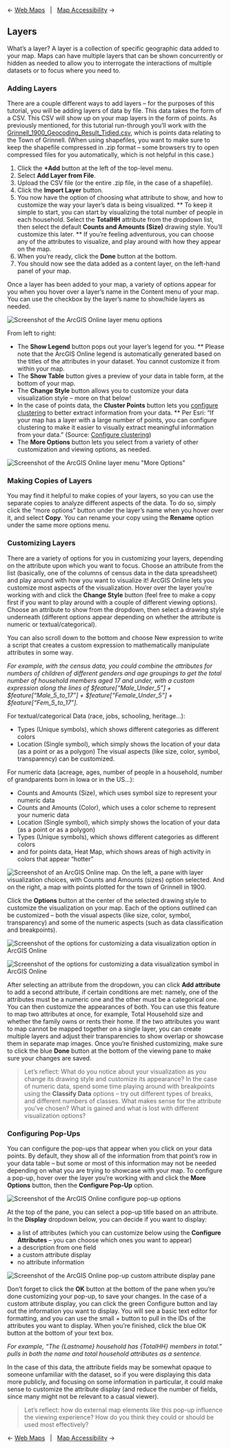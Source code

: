 ← [Web Maps](01-web-maps.md)&nbsp;&nbsp;&nbsp;|&nbsp;&nbsp;&nbsp;[Map Accessibility](03-map-accessibility.md) →

## Layers
What’s a layer? A layer is a collection of specific geographic data added to your map. Maps can have multiple layers that can be shown concurrently or hidden as needed to allow you to interrogate the interactions of multiple datasets or to focus where you need to.

### Adding Layers
There are a couple different ways to add layers – for the purposes of this tutorial, you will be adding layers of data by file. This data takes the form of a CSV. This CSV will show up on your map layers in the form of points. As previously mentioned, for this tutorial run-through you’ll work with the [Grinnell_1900_Geocoding_Result_Tidied.csv](/Grinnell_1900_Geocoding_Result_Tidied.csv), which is points data relating to the Town of Grinnell. (When using shapefiles, you want to make sure to keep the shapefile compressed in .zip format – some browsers try to open compressed files for you automatically, which is not helpful in this case.)

1. Click the **+Add** button at the left of the top-level menu.
2. Select **Add Layer from File**.
3. Upload the CSV file (or the entire .zip file, in the case of a shapefile).
4. Click the **Import Layer** button.
5. You now have the option of choosing what attribute to show, and how to customize the way your layer’s data is being visualized.
** To keep it simple to start, you can start by visualizing the total number of people in each household. Select the **TotalHH** attribute from the dropdown list, then select the default **Counts and Amounts (Size)** drawing style. You’ll customize this later.
** If you’re feeling adventurous, you can choose any of the attributes to visualize, and play around with how they appear on the map.
6. When you’re ready, click the **Done** button at the bottom.
7. You should now see the data added as a content layer, on the left-hand panel of your map.

Once a layer has been added to your map, a variety of options appear for you when you hover over a layer’s name in the Content menu of your map. You can use the checkbox by the layer’s name to show/hide layers as needed.

![Screenshot of the ArcGIS Online layer menu options](/images/AO-Layer-Menu.png)

From left to right:
* The **Show Legend** button pops out your layer’s legend for you.
** Please note that the ArcGIS Online legend is automatically generated based on the titles of the attributes in your dataset. You cannot customize it from within your map.
* The **Show Table** button gives a preview of your data in table form, at the bottom of your map.
* The **Change Style** button allows you to customize your data visualization style – more on that below!
* In the case of points data, the **Cluster Points** button lets you [configure clustering](https://doc.arcgis.com/en/arcgis-online/create-maps/configure-clustering.htm) to better extract information from your data.
** Per Esri: “If your map has a layer with a large number of points, you can configure clustering to make it easier to visually extract meaningful information from your data.” (Source: [Configure clustering](https://doc.arcgis.com/en/arcgis-online/reference/configure-clustering.htm))
* The **More Options** button lets you select from a variety of other customization and viewing options, as needed.

![Screenshot of the ArcGIS Online layer menu "More Options"](/images/AO-More-Options.png)

### Making Copies of Layers
You may find it helpful to make copies of your layers, so you can use the separate copies to analyze different aspects of the data. To do so, simply click the “more options” button under the layer’s name when you hover over it, and select **Copy**. You can rename your copy using the **Rename** option under the same more options menu.

### Customizing Layers
There are a variety of options for you in customizing your layers, depending on the attribute upon which you want to focus. Choose an attribute from the list (basically, one of the columns of census data in the data spreadsheet) and play around with how you want to visualize it! ArcGIS Online lets you customize most aspects of the visualization. Hover over the layer you’re working with and click the **Change Style** button (feel free to make a copy first if you want to play around with a couple of different viewing options). Choose an attribute to show from the dropdown, then select a drawing style underneath (different options appear depending on whether the attribute is numeric or textual/categorical).

You can also scroll down to the bottom and choose New expression to write a script that creates a custom expression to mathematically manipulate attributes in some way.

*For example, with the census data, you could combine the attributes for numbers of children of different genders and age groupings to get the total number of household members aged 17 and under, with a custom expression along the lines of $feature[“Male_Under_5”] + $feature[“Male_5_to_17”] + $feature[“Female_Under_5”] + $feature[“Fem_5_to_17”].*

For textual/categorical Data (race, jobs, schooling, heritage…):
* Types (Unique symbols), which shows different categories as different colors
* Location (Single symbol), which simply shows the location of your data (as a point or as a polygon)
The visual aspects (like size, color, symbol, transparency) can be customized.

For numeric data (acreage, ages, number of people in a household, number of grandparents born in Iowa or in the US…):
* Counts and Amounts (Size), which uses symbol size to represent your numeric data
* Counts and Amounts (Color), which uses a color scheme to represent your numeric data
* Location (Single symbol), which simply shows the location of your data (as a point or as a polygon)
* Types (Unique symbols), which shows different categories as different colors
* and for points data, Heat Map, which shows areas of high activity in colors that appear “hotter”

![Screenshot of an ArcGIS Online map. On the left, a pane with layer visualization choices, with Counts and Amounts (sizes) option selected. And on the right, a map with points plotted for the town of Grinnell in 1900.](/images/AO-Layers-Counts-and-Amounts-Size-i-Dark.png)

Click the **Options** button at the center of the selected drawing style to customize the visualization on your map. Each of the options outlined can be customized – both the visual aspects (like size, color, symbol, transparency) and some of the numeric aspects (such as data classification and breakpoints).

![Screenshot of the options for customizing a data visualization option in ArcGIS Online](/images/AO-Layers-Counts-and-Amount-Size-Options-i.png)

![Screenshot of the options for customizing a data visualization symbol in ArcGIS Online](/images/AO-Layers-Counts-and-Amount-Size-Symbol-Options.png)

After selecting an attribute from the dropdown, you can click **Add attribute** to add a second attribute, if certain conditions are met: namely, one of the attributes must be a numeric one and the other must be a categorical one. You can then customize the appearances of both. You can use this feature to map two attributes at once, for example, Total Household size and whether the family owns or rents their home. If the two attributes you want to map cannot be mapped together on a single layer, you can create multiple layers and adjust their transparencies to show overlap or showcase them in separate map images. Once you’re finished customizing, make sure to click the blue **Done** button at the bottom of the viewing pane to make sure your changes are saved.

> Let’s reflect:
> What do you notice about your visualization as you change its drawing style and customize its appearance?
> In the case of numeric data, spend some time playing around with breakpoints using the **Classify Data** options – try out different types of breaks, and different numbers of classes. What makes sense for the attribute you’ve chosen?
> What is gained and what is lost with different visualization options?

### Configuring Pop-Ups
You can configure the pop-ups that appear when you click on your data points. By default, they show all of the information from that point’s row in your data table – but some or most of this information may not be needed depending on what you are trying to showcase with your map. To configure a pop-up, hover over the layer you’re working with and click the **More Options** button, then the **Configure Pop-Up** option.

![Screenshot of the ArcGIS Online configure pop-up options](/images/AO-Layers-Configure-Pop-Up.png)

At the top of the pane, you can select a pop-up title based on an attribute. In the **Display** dropdown below, you can decide if you want to display:
* a list of attributes (which you can customize below using the **Configure Attributes** – you can choose which ones you want to appear)
* a description from one field
* a custom attribute display
* no attribute information

![Screenshot of the ArcGIS Online pop-up custom attribute display pane](/images/AO-Layers-Custom-Pop-Up.png)

Don’t forget to click the **OK** button at the bottom of the pane when you’re done customizing your pop-up, to save your changes. In the case of a custom attribute display, you can click the green Configure button and lay out the information you want to display. You will see a basic text editor for formatting, and you can use the small + button to pull in the IDs of the attributes you want to display. When you’re finished, click the blue OK button at the bottom of your text box.

*For example, “The {Lastname} household has {TotalHH} members in total.” pulls in both the name and total household attributes as a sentence.*

In the case of this data, the attribute fields may be somewhat opaque to someone unfamiliar with the dataset, so if you were displaying this data more publicly, and focusing on some information in particular, it could make sense to customize the attribute display (and reduce the number of fields, since many might not be relevant to a casual viewer).

> Let’s reflect: how do external map elements like this pop-up influence the viewing experience? How do you think they could or should be used most effectively?

← [Web Maps](01-web-maps.md)&nbsp;&nbsp;&nbsp;|&nbsp;&nbsp;&nbsp;[Map Accessibility](03-map-accessibility.md) →
